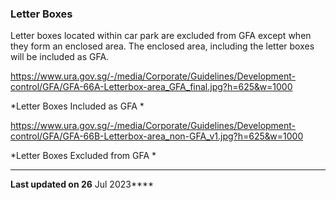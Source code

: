 ### Letter Boxes

Letter boxes located within car park are excluded from GFA except when
they form an enclosed area. The enclosed area, including the letter
boxes will be included as GFA.

<https://www.ura.gov.sg/-/media/Corporate/Guidelines/Development-control/GFA/GFA-66A-Letterbox-area_GFA_final.jpg?h=625&w=1000> 

*Letter Boxes Included as GFA *

<https://www.ura.gov.sg/-/media/Corporate/Guidelines/Development-control/GFA/GFA-66B-Letterbox-area_non-GFA_v1.jpg?h=625&w=1000> 

*Letter Boxes Excluded from GFA *

------------------------------------------------------------------------

**Last updated on 26** Jul 2023****
